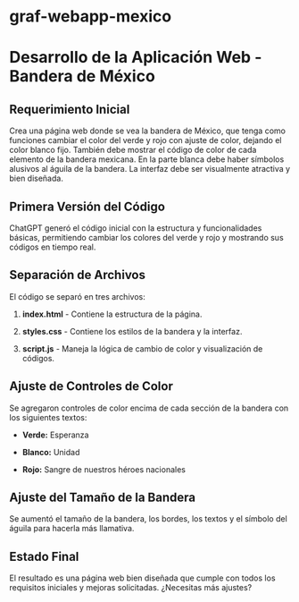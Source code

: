 # graf-webapp-mexico

# Desarrollo de la Aplicación Web - Bandera de México

## Requerimiento Inicial

Crea una página web donde se vea la bandera de México, que tenga como funciones cambiar el color del verde y rojo con ajuste de color, dejando el color blanco fijo. También debe mostrar el código de color de cada elemento de la bandera mexicana. En la parte blanca debe haber símbolos alusivos al águila de la bandera. La interfaz debe ser visualmente atractiva y bien diseñada.

## Primera Versión del Código

ChatGPT generó el código inicial con la estructura y funcionalidades básicas, permitiendo cambiar los colores del verde y rojo y mostrando sus códigos en tiempo real.

## Separación de Archivos

El código se separó en tres archivos:

1.  **index.html** - Contiene la estructura de la página.
    
2.  **styles.css** - Contiene los estilos de la bandera y la interfaz.
    
3.  **script.js** - Maneja la lógica de cambio de color y visualización de códigos.
    

## Ajuste de Controles de Color

Se agregaron controles de color encima de cada sección de la bandera con los siguientes textos:

-   **Verde:** Esperanza
    
-   **Blanco:** Unidad
    
-   **Rojo:** Sangre de nuestros héroes nacionales
    

## Ajuste del Tamaño de la Bandera

Se aumentó el tamaño de la bandera, los bordes, los textos y el símbolo del águila para hacerla más llamativa.

## Estado Final

El resultado es una página web bien diseñada que cumple con todos los requisitos iniciales y mejoras solicitadas. ¿Necesitas más ajustes?
